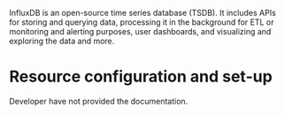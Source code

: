 InfluxDB is an open-source time series database (TSDB). It includes APIs for storing and querying data, processing it in
the background for ETL or monitoring and alerting purposes, user dashboards, and visualizing and exploring the data and
more.

# Resource configuration and set-up

Developer have not provided the documentation. 